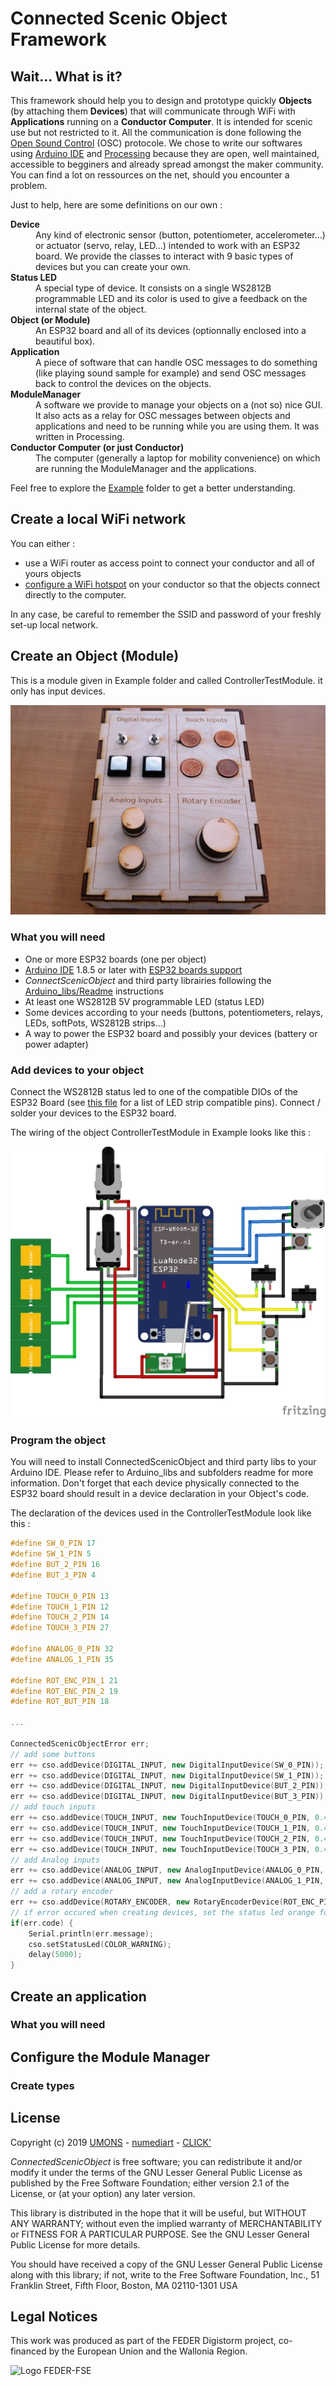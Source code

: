 # Connected Scenic Object Framework

## Wait... What is it?
This framework should help you to design and prototype quickly **Objects** (by attaching them **Devices**) that will 
communicate through WiFi with **Applications** running on a **Conductor Computer**. 
It is intended for scenic use but not restricted to it. All the communication is done following the 
[Open Sound Control](http://opensoundcontrol.org/) (OSC) protocole. 
We chose to write our softwares using [Arduino IDE](https://www.arduino.cc/en/Main/Software)
and [Processing](https://processing.org/) because they are open, well maintained, accessible to begginers and
already spread amongst the maker community. You can find a lot on ressources on the net,
should you encounter a problem.

Just to help, here are some definitions on our own :
<DL>
	<DT><STRONG>Device</STRONG>
	<DD>Any kind of electronic sensor (button, potentiometer, accelerometer...) or actuator (servo, relay, LED...)
	intended to work with an ESP32 board. We provide the classes to interact with 9 basic types of devices 
	but you can create your own.
	<DT><STRONG>Status LED</STRONG>
	<DD>A special type of device. It consists on a single WS2812B programmable LED and its color is used
	to give a feedback on the internal state of the object.
	<DT><STRONG>Object (or Module)</STRONG>
	<DD>An ESP32 board and all of its devices (optionnally enclosed into a beautiful box).
	<DT><STRONG>Application</STRONG>
	<DD>A piece of software that can handle OSC messages to do something (like playing sound sample for example) 
	and send OSC messages back to control the devices on the objects.
	<DT><STRONG>ModuleManager</STRONG>
	<DD>A software we provide to manage your objects on a (not so) nice GUI. 
	It also acts as a relay for OSC messages between objects and applications and need to be running while you
	are using them. It was written in Processing.
	<DT><STRONG>Conductor Computer (or just Conductor)</STRONG>
	<DD>The computer (generally a laptop for mobility convenience) on which are running the ModuleManager 
	and the applications.
</DL>

Feel free to explore the [Example](Example/) folder to get a better understanding.


## Create a local WiFi network
You can either :
* use a WiFi router as access point to connect your conductor and all of yours objects 
* [configure a WiFi hotspot](https://www.howtogeek.com/214080/how-to-turn-your-windows-pc-into-a-wi-fi-hotspot/) 
on your conductor so that the objects connect directly to the computer.

In any case, be careful to remember the SSID and password of your freshly set-up local network.



## Create an Object (Module)

This is a module given in Example folder and called ControllerTestModule. it only has input devices.

![ControllerTestModule in its case](pictures/ControllerTestModule.JPG)

### What you will need
* One or more ESP32 boards (one per object)
* [Arduino IDE](https://www.arduino.cc/en/main/software) 1.8.5 or later 
with [ESP32 boards support](https://github.com/espressif/arduino-esp32#installation-instructions)
* *ConnectScenicObject* and third party librairies following the [Arduino_libs/Readme](Arduino_libs/Readme.md) instructions
* At least one WS2812B 5V programmable LED (status LED)
* Some devices according to your needs (buttons, potentiometers, relays, LEDs, softPots, WS2812B strips...)
* A way to power the ESP32 board and possibly your devices (battery or power adapter)

### Add devices to your object
Connect the WS2812B status led to one of the compatible DIOs of the ESP32 Board 
(see [this file](Arduino_libs/ConnectedScenicObject/AvailableDevicePins.h) for a list of LED strip compatible pins).
Connect / solder your devices to the ESP32 board.

The wiring of the object ControllerTestModule in Example looks like this : 

![ControllerTestModule wiring](Example/ObjectsHardware/ControllerTestModule_bb.png)

### Program the object
You will need to install ConnectedScenicObject and third party libs to your Arduino IDE.
Please refer to Arduino_libs and subfolders readme for more information.
Don't forget that each device physically connected to the ESP32 board should result in a 
device declaration in your Object's code.

The declaration of the devices used in the ControllerTestModule look like this :

```cpp
#define SW_0_PIN 17
#define SW_1_PIN 5
#define BUT_2_PIN 16
#define BUT_3_PIN 4

#define TOUCH_0_PIN 13
#define TOUCH_1_PIN 12
#define TOUCH_2_PIN 14
#define TOUCH_3_PIN 27

#define ANALOG_0_PIN 32
#define ANALOG_1_PIN 35

#define ROT_ENC_PIN_1 21
#define ROT_ENC_PIN_2 19
#define ROT_BUT_PIN 18

...

ConnectedScenicObjectError err;
// add some buttons
err += cso.addDevice(DIGITAL_INPUT, new DigitalInputDevice(SW_0_PIN));
err += cso.addDevice(DIGITAL_INPUT, new DigitalInputDevice(SW_1_PIN));
err += cso.addDevice(DIGITAL_INPUT, new DigitalInputDevice(BUT_2_PIN));
err += cso.addDevice(DIGITAL_INPUT, new DigitalInputDevice(BUT_3_PIN));
// add touch inputs
err += cso.addDevice(TOUCH_INPUT, new TouchInputDevice(TOUCH_0_PIN, 0.45, 5));
err += cso.addDevice(TOUCH_INPUT, new TouchInputDevice(TOUCH_1_PIN, 0.45, 5));
err += cso.addDevice(TOUCH_INPUT, new TouchInputDevice(TOUCH_2_PIN, 0.45, 5));
err += cso.addDevice(TOUCH_INPUT, new TouchInputDevice(TOUCH_3_PIN, 0.45, 5));
// add Analog inputs
err += cso.addDevice(ANALOG_INPUT, new AnalogInputDevice(ANALOG_0_PIN, 0.01, 5));
err += cso.addDevice(ANALOG_INPUT, new AnalogInputDevice(ANALOG_1_PIN, 0.01, 5));
// add a rotary encoder
err += cso.addDevice(ROTARY_ENCODER, new RotaryEncoderDevice(ROT_ENC_PIN_1, ROT_ENC_PIN_2, ROT_BUT_PIN));
// if error occured when creating devices, set the status led orange for 5 seconds
if(err.code) {
	Serial.println(err.message);
	cso.setStatusLed(COLOR_WARNING);
	delay(5000);
}
```

## Create an application

### What you will need



## Configure the Module Manager

### Create types



## License
Copyright (c) 2019 [UMONS](https://web.umons.ac.be/en/) - [numediart](https://web.umons.ac.be/numediart/fr/accueil/) - [CLICK'](http://www.clicklivinglab.org/)
 
*ConnectedScenicObject* is free software; you can redistribute it and/or
modify it under the terms of the GNU Lesser General Public
License as published by the Free Software Foundation; either
version 2.1 of the License, or (at your option) any later version.

This library is distributed in the hope that it will be useful,
but WITHOUT ANY WARRANTY; without even the implied warranty of
MERCHANTABILITY or FITNESS FOR A PARTICULAR PURPOSE.  See the GNU
Lesser General Public License for more details.

You should have received a copy of the GNU Lesser General Public
License along with this library; if not, write to the Free Software
Foundation, Inc., 51 Franklin Street, Fifth Floor, Boston, MA  02110-1301  USA

## Legal Notices
This work was produced as part of the FEDER Digistorm project, co-financed by the European Union and the Wallonia Region.

![Logo FEDER-FSE](https://www.enmieux.be/sites/all/themes/enmieux_theme/img/logo-feder-fse.png)